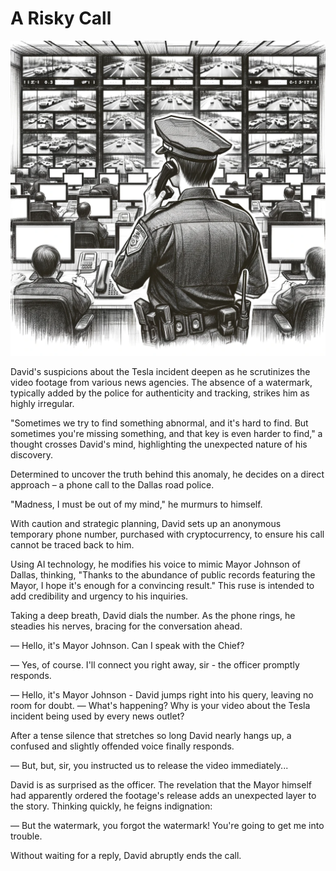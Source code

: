 # A Risky Call

![The Road Police Officer](./images/05.police.png "A Risky Call")

David's suspicions about the Tesla incident deepen as he scrutinizes the video footage from various news agencies. The absence of a watermark, typically added by the police for authenticity and tracking, strikes him as highly irregular.

"Sometimes we try to find something abnormal, and it's hard to find. But sometimes you're missing something, and that key is even harder to find," a thought crosses David's mind, highlighting the unexpected nature of his discovery.

Determined to uncover the truth behind this anomaly, he decides on a direct approach – a phone call to the Dallas road police.

"Madness, I must be out of my mind," he murmurs to himself.

With caution and strategic planning, David sets up an anonymous temporary phone number, purchased with cryptocurrency, to ensure his call cannot be traced back to him.

Using AI technology, he modifies his voice to mimic Mayor Johnson of Dallas, thinking, "Thanks to the abundance of public records featuring the Mayor, I hope it's enough for a convincing result." This ruse is intended to add credibility and urgency to his inquiries.

Taking a deep breath, David dials the number. As the phone rings, he steadies his nerves, bracing for the conversation ahead.

— Hello, it's Mayor Johnson. Can I speak with the Chief?

— Yes, of course. I'll connect you right away, sir - the officer promptly responds.

— Hello, it's Mayor Johnson - David jumps right into his query, leaving no room for doubt.
— What's happening? Why is your video about the Tesla incident being used by every news outlet?

After a tense silence that stretches so long David nearly hangs up, a confused and slightly offended voice finally responds.

— But, but, sir, you instructed us to release the video immediately...

David is as surprised as the officer. The revelation that the Mayor himself had apparently ordered the footage's release adds an unexpected layer to the story. Thinking quickly, he feigns indignation:

— But the watermark, you forgot the watermark! You're going to get me into trouble.

Without waiting for a reply, David abruptly ends the call.
